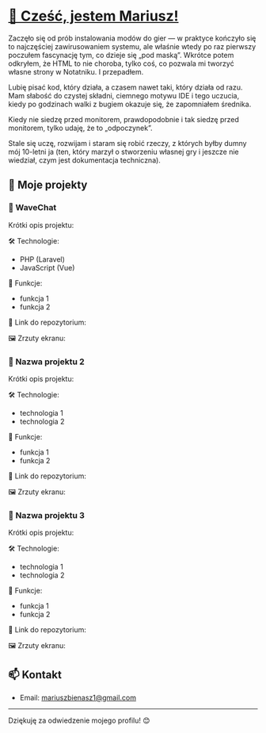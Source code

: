 # [👋 Cześć, jestem Mariusz!](https://marianno77.github.io/Mariusz-Bienasz/)

Zaczęło się od prób instalowania modów do gier — w praktyce kończyło się to najczęściej zawirusowaniem systemu, ale właśnie wtedy po raz pierwszy poczułem fascynację tym, co dzieje się „pod maską”. Wkrótce potem odkryłem, że HTML to nie choroba, tylko coś, co pozwala mi tworzyć własne strony w Notatniku. I przepadłem.

Lubię pisać kod, który działa, a czasem nawet taki, który działa od razu. Mam słabość do czystej składni, ciemnego motywu IDE i tego uczucia, kiedy po godzinach walki z bugiem okazuje się, że zapomniałem średnika.

Kiedy nie siedzę przed monitorem, prawdopodobnie i tak siedzę przed monitorem, tylko udaję, że to „odpoczynek”.

Stale się uczę, rozwijam i staram się robić rzeczy, z których byłby dumny mój 10-letni ja (ten, który marzył o stworzeniu własnej gry i jeszcze nie wiedział, czym jest dokumentacja techniczna).

## 🚀 Moje projekty

### 📌 WaveChat
Krótki opis projektu:

🛠️ Technologie:
- PHP (Laravel)
- JavaScript (Vue)
  
📎 Funkcje:
- funkcja 1
- funkcja 2
  
🔗 Link do repozytorium:

🖼️ Zrzuty ekranu:

### 📌 Nazwa projektu 2
Krótki opis projektu:

🛠️ Technologie:
- technologia 1
- technologia 2
  
📎 Funkcje:
- funkcja 1
- funkcja 2
  
🔗 Link do repozytorium:

🖼️ Zrzuty ekranu:

### 📌 Nazwa projektu 3
Krótki opis projektu:

🛠️ Technologie:
- technologia 1
- technologia 2
  
📎 Funkcje:
- funkcja 1
- funkcja 2
  
🔗 Link do repozytorium:

🖼️ Zrzuty ekranu:

## 📫 Kontakt

- Email: mariuszbienasz1@gmail.com

---

Dziękuję za odwiedzenie mojego profilu! 😊
